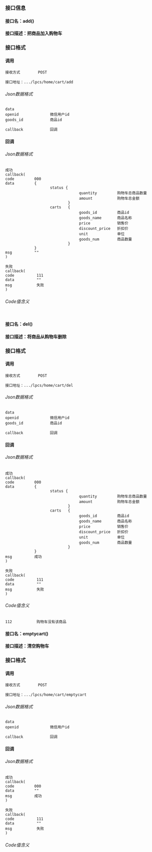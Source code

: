 ### 接口信息
#### 接口名：add()
#### 接口描述：把商品加入购物车

### 接口格式

#### 调用

```
接收方式        POST
```

```
接口地址：.../lpcs/home/cart/add
```

###### Json数据格式
```
data
openid              微信用户id
goods_id            商品id

callback            回调
```

#### 回调
###### Json数据格式

```
成功
callback(
code         000
data         {
                    status { 
                                 quantity         购物车总商品数量
                                 amount           购物车总金额
                            }
                    carts   {
                                 goods_id         商品id
                                 goods_name       商品名称
                                 price            销售价
                                 discount_price   折扣价
                                 unit             单位
                                 goods_num        商品数量
                            }
             }
msg          ""
)
```

```
失败
callback(
code          111
data          ""
msg           失败
)
```

###### Code值含义

```
```
#### 接口名：del()
#### 接口描述：将商品从购物车删除

### 接口格式

#### 调用

```
接收方式        POST
```

```
接口地址：.../lpcs/home/cart/del
```

###### Json数据格式
```
data
openid              微信用户id
goods_id            商品id

callback            回调
```

#### 回调
###### Json数据格式

```
成功
callback(
code         000
data         {
                    status { 
                                 quantity         购物车总商品数量
                                 amount           购物车总金额
                            }
                    carts   {
                                 goods_id         商品id
                                 goods_name       商品名称
                                 price            销售价
                                 discount_price   折扣价
                                 unit             单位
                                 goods_num        商品数量
                            }
             }
msg          成功
)
```

```
失败
callback(
code          111
data          ""
msg           失败
)
```

###### Code值含义

```
112           购物车没有该商品
```
#### 接口名：emptycart()
#### 接口描述：清空购物车

### 接口格式

#### 调用

```
接收方式        POST
```

```
接口地址：.../lpcs/home/cart/emptycart
```

###### Json数据格式
```
data
openid              微信用户id

callback            回调
```

#### 回调
###### Json数据格式

```
成功
callback(
code         000
data         ""
msg          成功
)
```

```
失败
callback(
code          111
data          ""
msg           失败
)
```

###### Code值含义

```
```